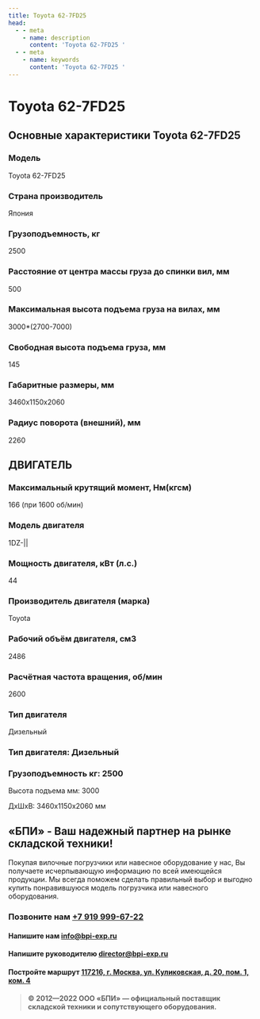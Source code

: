 ```yaml
---
title: Toyota 62-7FD25
head:
  - - meta
    - name: description
      content: 'Toyota 62-7FD25 '
  - - meta
    - name: keywords 
      content: 'Toyota 62-7FD25 '
---
```


# Toyota 62-7FD25
## Основные характеристики Toyota 62-7FD25

### Модель
Toyota 62-7FD25
### Страна производитель
Япония
### Грузоподъемность, кг
2500
### Расстояние от центра массы груза до cпинки вил, мм
500
### Максимальная высота подъема груза на вилах, мм
3000*(2700-7000)
### Свободная высота подъема груза, мм
145
### Габаритные размеры, мм
3460х1150x2060
### Радиус поворота (внешний), мм
2260

## ДВИГАТЕЛЬ
### Максимальный крутящий момент, Нм(кгсм)
166 (при 1600 об/мин)
### Модель двигателя
1DZ-||
### Мощность двигателя, кВт (л.с.)
44
### Производитель двигателя (марка)
Toyota
### Рабочий объём двигателя, см3
2486
### Расчётная частота вращения, об/мин
2600
### Тип двигателя
Дизельный

### Тип двигателя: Дизельный

### Грузоподъемность кг: 2500

Высота подъема мм: 3000

ДxШxВ: 3460x1150x2060 мм








## «БПИ» - Ваш надежный партнер на рынке складской техники!

Покупая вилочные погрузчики или навесное оборудование у нас, Вы получаете исчерпывающую информацию по всей имеющейся продукции. Мы всегда поможем сделать правильный выбор и выгодно купить понравившуюся модель погрузчика или навесного оборудования.


### Позвоните нам <a href="tel:+79199996722">+7 919 999-67-22</a>

#### Напишите нам <a href="mailto:info@bpi-exp.ru">info@bpi-exp.ru</a>

#### Напишите руководителю <a href="mailto:director@bpi-exp.ru">director@bpi-exp.ru</a>

#### Постройте маршрут <a href="https://yandex.ru/maps/213/moscow/?from=api-maps&ll=37.560718%2C55.567506&mode=routes&origin=jsapi_2_1_79&rtext=~55.567988%2C37.560664&rtt=mt&ruri=~&z=19">117216, г. Москва, ул. Куликовская, д. 20, пом. 1, ком. 4</a>

> **© 2012—2022 ООО «БПИ» — официальный поставщик складской техники и сопутствующего оборудования.**
